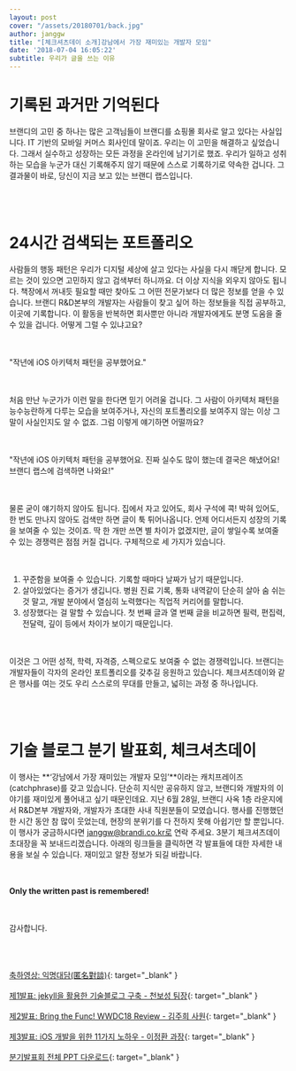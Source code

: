 ```yaml
---
layout: post
cover: "/assets/20180701/back.jpg"
author: janggw
title: "[체크셔츠데이 소개]강남에서 가장 재미있는 개발자 모임"
date: '2018-07-04 16:05:22'
subtitle: 우리가 글을 쓰는 이유
---
```


# 기록된 과거만 기억된다
브랜디의 고민 중 하나는 많은 고객님들이 브랜디를 쇼핑몰 회사로 알고 있다는 사실입니다. IT 기반의 모바일 커머스 회사인데 말이죠. 우리는 이 고민을 해결하고 싶었습니다. 그래서 실수하고 성장하는 모든 과정을 온라인에 남기기로 했죠. 우리가 일하고 성취하는 모습을 누군가 대신 기록해주지 않기 때문에 스스로 기록하기로 약속한 겁니다. 그 결과물이 바로, 당신이 지금 보고 있는 브랜디 랩스입니다. <br><br><br><br>


# 24시간 검색되는 포트폴리오
사람들의 행동 패턴은 우리가 디지털 세상에 살고 있다는 사실을 다시 깨닫게 합니다. 모르는 것이 있으면 고민하지 않고 검색부터 하니까요. 더 이상 지식을 외우지 않아도 됩니다. 책장에서 꺼내듯 필요할 때만 찾아도 그 어떤 전문가보다 더 많은 정보를 얻을 수 있습니다. 브랜디 R&D본부의 개발자는 사람들이 찾고 싶어 하는 정보들을 직접 공부하고,  이곳에 기록합니다. 이 활동을 반복하면 회사뿐만 아니라 개발자에게도 분명 도움을 줄 수 있을 겁니다. 어떻게 그럴 수 있냐고요? <br><br><br>

"작년에 iOS 아키텍처 패턴을 공부했어요."<br><br><br>

처음 만난 누군가가 이런 말을 한다면 믿기 어려울 겁니다. 그 사람이 아키텍처 패턴을 능수능란하게 다루는 모습을 보여주거나, 자신의 포트폴리오를 보여주지 않는 이상 그 말이 사실인지도 알 수 없죠. 그럼 이렇게 얘기하면 어떨까요?<br><br><br>

"작년에 iOS 아키텍처 패턴을 공부했어요. 진짜 실수도 많이 했는데 결국은 해냈어요! 브랜디 랩스에 검색하면 나와요!"<br><br><br>

물론 굳이 얘기하지 않아도 됩니다. 집에서 자고 있어도, 회사 구석에 콕! 박혀 있어도, 한 번도 만나지 않아도 검색만 하면 글이 툭 튀어나옵니다. 언제 어디서든지 성장의 기록을 보여줄 수 있는 것이죠. 딱 한 개만 쓰면 별 차이가 없겠지만, 글이 쌓일수록 보여줄 수 있는 경쟁력은 점점 커질 겁니다. 구체적으로 세 가지가 있습니다.<br><br><br>

1) 꾸준함을 보여줄 수 있습니다. 기록할 때마다 날짜가 남기 때문입니다.<br>
2) 살아있었다는 증거가 생깁니다. 병원 진료 기록, 통화 내역같이 단순히 살아 숨 쉬는 것 말고, 개발 분야에서 열심히 노력했다는 직업적 커리어를 말합니다. <br>
3) 성장했다는 걸 말할 수 있습니다. 첫 번째 글과 열 번째 글을 비교하면 필력, 편집력, 전달력, 깊이 등에서 차이가 보이기 때문입니다.<br><br><br>

이것은 그 어떤 성적, 학력, 자격증, 스펙으로도 보여줄 수 없는 경쟁력입니다. 브랜디는 개발자들이 각자의 온라인 포트폴리오를 갖추길 응원하고 있습니다. 체크셔츠데이와 같은 행사를 여는 것도 우리 스스로의 무대를 만들고, 넓히는 과정 중 하나입니다.<br><br><br><br>


# 기술 블로그 분기 발표회, 체크셔츠데이
이 행사는 **‘강남에서 가장 재미있는 개발자 모임’**이라는 캐치프레이즈(catchphrase)를 갖고 있습니다. 단순히 지식만 공유하지 않고, 브랜디와 개발자의 이야기를 재미있게 풀어내고 싶기 때문인데요. 지난 6월 28일, 브랜디 사옥 1층 라운지에서 R&D본부 개발자와, 개발자가 초대한 사내 직원분들이 모였습니다. 행사를 진행했던 한 시간 동안 참 많이 웃었는데, 현장의 분위기를 다 전하지 못해 아쉽기만 할 뿐입니다. 이 행사가 궁금하시다면 janggw@brandi.co.kr로 연락 주세요. 3분기 체크셔츠데이 초대장을 꼭 보내드리겠습니다. 아래의 링크들을 클릭하면 각 발표들에 대한 자세한 내용을 보실 수 있습니다. 재미있고 알찬 정보가 되길 바랍니다. <br><br><br>

**Only the written past is remembered!**<br><br><br>

감사합니다.<br><br><br><br>


[축하영상: 익명대담(匿名對談)](https://www.youtube.com/watch?v=LxJo70gzai4){: target="_blank" }<br><br>
[제1발표: jekyll을 활용한 기술블로그 구축 - 천보성 팀장](http://labs.brandi.co.kr/2018/07/03/chunbs.html){: target="_blank" }<br><br>
[제2발표: Bring the Func! WWDC18 Review - 김주희 사원](http://labs.brandi.co.kr/2018/07/02/kimjh.html){: target="_blank" }<br><br>
[제3발표: iOS 개발을 위한 11가지 노하우 - 이정환 과장](http://labs.brandi.co.kr/2018/07/01/leejh.html){: target="_blank" }<br><br>
[분기발표회 전체 PPT 다운로드](https://drive.google.com/file/d/1801mEk1hNXZutisueud7MTkHFhr6tMB1/view?usp=sharing){: target="_blank" }<br><br>